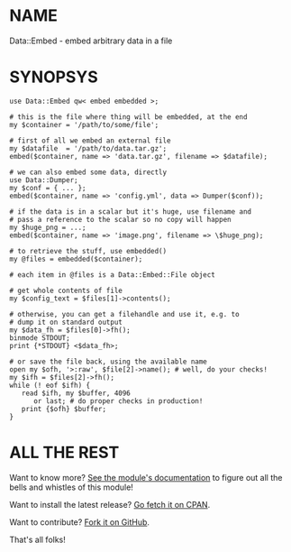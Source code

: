 NAME
====

Data::Embed - embed arbitrary data in a file

SYNOPSYS
========

    use Data::Embed qw< embed embedded >;

    # this is the file where thing will be embedded, at the end
    my $container = '/path/to/some/file';

    # first of all we embed an external file
    my $datafile  = '/path/to/data.tar.gz';
    embed($container, name => 'data.tar.gz', filename => $datafile);

    # we can also embed some data, directly
    use Data::Dumper;
    my $conf = { ... };
    embed($container, name => 'config.yml', data => Dumper($conf));

    # if the data is in a scalar but it's huge, use filename and
    # pass a reference to the scalar so no copy will happen
    my $huge_png = ...;
    embed($container, name => 'image.png', filename => \$huge_png);

    # to retrieve the stuff, use embedded()
    my @files = embedded($container);

    # each item in @files is a Data::Embed::File object

    # get whole contents of file
    my $config_text = $files[1]->contents();

    # otherwise, you can get a filehandle and use it, e.g. to
    # dump it on standard output
    my $data_fh = $files[0]->fh();
    binmode STDOUT;
    print {*STDOUT} <$data_fh>;

    # or save the file back, using the available name
    open my $ofh, '>:raw', $file[2]->name(); # well, do your checks!
    my $ifh = $files[2]->fh();
    while (! eof $ifh) {
       read $ifh, my $buffer, 4096
          or last; # do proper checks in production!
       print {$ofh} $buffer;
    }


ALL THE REST
============

Want to know more? [See the module's documentation](http://search.cpan.org/perldoc?Data::Embed) to figure out
all the bells and whistles of this module!

Want to install the latest release? [Go fetch it on CPAN](http://search.cpan.org/dist/Data-Embed/).

Want to contribute? [Fork it on GitHub](https://github.com/polettix/Data-Embed).

That's all folks!

